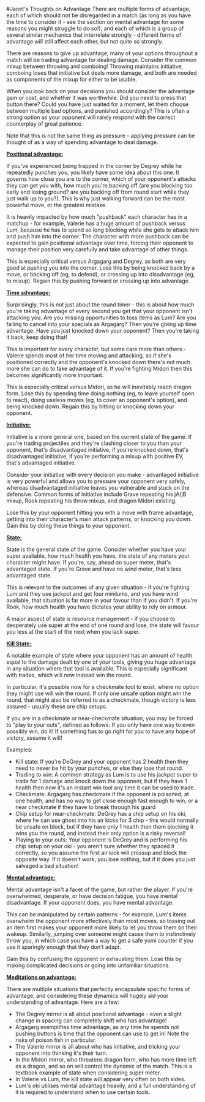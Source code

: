 #Janet's Thoughts on Advantage
There are multiple forms of advantage, each of which should not be disregarded in a match (as long as you have the time to consider it - see the section on mental advantage for some reasons you might struggle to do so!), and each of which is a group of several similar mechanics that interrelate strongly - different forms of advantage will still affect each other, but not quite so strongly.

There are reasons to give up advantage, many of your options throughout a match will be trading advantage for dealing damage. Consider the common mixup between throwing and comboing! Throwing maintains initiative, comboing loses that initiative but deals more damage, and both are needed as components of the mixup for either to be usable.

When you look back on your decisions you should consider the advantage gain or cost, and whether it was worthwhile. Did you need to press that button there? Could you have just waited for a moment, let them choose between multiple bad options, and punished accordingly? This is often a strong option as your opponent will rarely respond with the correct counterplay of great patience.

Note that this is not the same thing as pressure - applying pressure can be thought of as a way of spending advantage to deal damage.

<a href="#position" name="position">**Positional advantage:**</a>

If you've experienced being trapped in the corner by Degrey while he repeatedly punches you, you likely have some idea about this one. It governs how close you are to the corner, which of your opponent's attacks they can get you with, how much you're backing off (are you blocking too early and losing ground? are you backing off from round start while they just walk up to you?). This is why just walking forward can be the most powerful move, or the greatest mistake.

It is heavily impacted by how much "pushback" each character has in a matchup - for example, Valerie has a huge amount of pushback versus Lum, because he has to spend so long blocking while she gets to attack him and push him into the corner. The character with more pushback can be expected to gain positional advantage over time, forcing their opponent to manage their position very carefully and take advantage of other things.

This is especially critical versus Argagarg and Degrey, as both are very good at pushing you into the corner. Lose this by being knocked back by a move, or backing off (eg, to defend), or crossing up into disadvantage (eg, to mixup). Regain this by pushing forward or crossing up into advantage.

<a href="#time" name="time">**Time advantage:**</a>

Surprisingly, this is not just about the round timer - this is about how much you're taking advantage of every second you get that your opponent isn't attacking you. Are you missing opportunities to toss items as Lum? Are you failing to cancel into your specials as Argagarg? Then you're giving up time advantage. Have you just knocked down your opponent? Then you're taking it back, keep doing that!

This is important for every character, but some care more than others - Valerie spends most of her time moving and attacking, so if she's positioned correctly and the opponent's knocked down there's not much more she can do to take advantage of it. If you're fighting Midori then this becomes significantly more important.

This is especially critical versus Midori, as he will inevitably reach dragon form. Lose this by spending time doing nothing (eg, to leave yourself open to react), doing useless moves (eg, to cover an opponent's option), and being knocked down. Regain this by hitting or knocking down your opponent.

<a href="#initiative" name="initiative">**Initiative:**</a>

Initiative is a more general one, based on the current state of the game. If you're trading projectiles and they're clashing closer to you than your opponent, that's disadvantaged initiative, if you're knocked down, that's disadvantaged initiative, if you're performing a mixup with positive EV, that's advantaged initiative.

Consider your initiative with every decision you make - advantaged initiative is very powerful and allows you to pressure your opponent very safely, whereas disadvantaged initiative leaves you vulnerable and stuck on the defensive. Common forms of initiative include Grave repeating his jA/jB mixup, Rook repeating his throw mixup, and dragon Midori existing.

Lose this by your opponent hitting you with a move with frame advantage, getting into their character's main attack patterns, or knocking you down. Gain this by doing these things to your opponent.

<a href="#state" name="state">**State:**</a>

State is the general state of the game. Consider whether you have your super available, how much health you have, the state of any meters your character might have. If you're, say, ahead on super meter, that's advantaged state. If you're Grave and have no wind meter, that's less advantaged state.

This is relevant to the outcomes of any given situation - if you're fighting Lum and they use jackpot and get four minilums, and you have wind available, that situation is far more in your favour than if you didn't. If you're Rook, how much health you have dictates your ability to rely on armour.

A major aspect of state is resource management - if you choose to desperately use super at the end of one round and lose, the state will favour you less at the start of the next when you lack super.

<a href="#state-kill" name="state-kill">**Kill State:**</a>

A notable example of state where your opponent has an amount of health equal to the damage dealt by one of your tools, giving you huge advantage in any situation where that tool is available. This is especially significant with trades, which will now instead win the round.

In particular, it's possible now for a checkmate tool to exist, where no option they might use will win the round. If only one unsafe option might win the round, that might also be referred to as a checkmate, though victory is less assured - usually these are chip setups.

If you are in a checkmate or near-checkmate situation, you may be forced to "play to your outs", defined as follows: If you only have one way to even possibly win, do it! If something has to go right for you to have any hope of victory, assume it will!

Examples:

* Kill state: If you're DeGrey and your opponent has 2 health then they need to never be hit by your punches, or else they lose that round.
* Trading to win: A common strategy as Lum is to use his jackpot super to trade for 1 damage and knock down the opponent, but if they have 1 health then now it's an instant win tool any time it can be used to trade.
* Checkmate: Argagarg has checkmate if the opponent is poisoned, at one health, and has no way to get close enough fast enough to win, or a near checkmate if they have to break through his guard
* Chip setup for near-checkmate: DeGrey has a chip setup on his oki, where he can use ghost into his air kicks for 3 chip - this would normally be unsafe on block, but if they have only 1 health then them blocking it wins you the round, and instead their only option is a risky reversal!
* Playing to your outs: Your opponent is DeGrey and is performing his chip setup on your oki - you aren't sure whether they spaced it correctly, so you assume the first air kick will crossup and block the opposite way. If it doesn't work, you lose nothing, but if it does you just salvaged a bad situation!

<a href="#mental" name="mental">**Mental advantage:**</a>

Mental advantage isn't a facet of the game, but rather the player. If you're overwhelmed, desperate, or have decision fatigue, you have mental disadvantage. If your opponent does, you have mental advantage.

This can be manipulated by certain patterns - for example, Lum's items overwhelm the opponent more effectively than most moves, so tossing out an item first makes your opponent more likely to let you throw them on their wakeup. Similarly, jumping over someone might cause them to instinctively throw you, in which case you have a way to get a safe yomi counter if you use it sparingly enough that they don't adapt.

Gain this by confusing the opponent or exhausting them. Lose this by making complicated decisions or going into unfamiliar situations.

<a href="#meditations" name="meditations">**Meditations on advantage:**</a>

There are multiple situations that perfectly encapsulate specific forms of advantage, and considering these dynamics will hugely aid your understanding of advantage. Here are a few:

* The Degrey mirror is all about positional advantage - even a slight change in spacing can completely shift who has advantage!
* Argagarg exemplifies time advantage, as any time he spends not pushing buttons is time that the opponent can use to get in! Note the risks of poison fish in particular.
* The Valerie mirror is all about who has initiative, and tricking your opponent into thinking it's their turn.
* In the Midori mirror, who threatens dragon form, who has more time left as a dragon, and so on will control the dynamic of the match. This is a textbook example of state when considering super meter.
* In Valerie vs Lum, the kill state will appear very often on both sides.
* Lum's oki utilises mental advantage heavily, and a full understanding of it is required to understand when to use certain tools.

